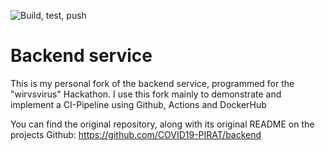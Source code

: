 ![Build, test, push](https://github.com/dhach/backend/workflows/Build%20and%20test%20application%20and%20push%20to%20Docker%20Hub/badge.svg)

# Backend service

This is my personal fork of the backend service, programmed for the "wirvsvirus" Hackathon.
I use this fork mainly to demonstrate and implement a CI-Pipeline using Github, Actions and DockerHub

You can find the original repository, along with its original README on the projects Github: https://github.com/COVID19-PIRAT/backend
